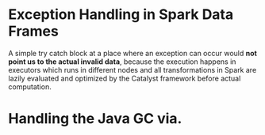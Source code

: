# Exception Handling in Spark Data Frames

A simple try catch block at a place where an exception can occur would **not point us to the actual invalid data**, because the execution happens in executors which runs in different nodes and all transformations in Spark are lazily evaluated and optimized by the Catalyst framework before actual computation.

# Handling the Java GC via.  
